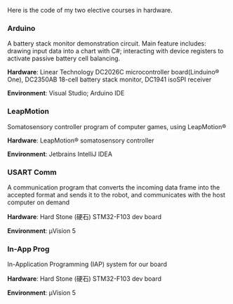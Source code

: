 Here is the code of my two elective courses in hardware.



### Arduino

A battery stack monitor demonstration circuit. Main feature includes: drawing input data into a chart with C#; interacting with device registers to activate passive battery cell balancing.

**Hardware**: Linear Technology DC2026C microcontroller board(Linduino® One), DC2350AB 18-cell battery stack monitor, DC1941 isoSPI receiver

**Environment**: Visual Studio; Arduino IDE



### LeapMotion

Somatosensory controller program of computer games, using LeapMotion®

**Hardware**: LeapMotion® somatosensory controller

**Environment**: Jetbrains IntelliJ IDEA



### USART Comm

A communication program that converts the incoming data frame into the accepted format and sends it to the robot, and communicates with the host computer on demand

**Hardware**: Hard Stone (硬石) STM32-F103 dev board

**Environment**: μVision 5



### In-App Prog

In-Application Programming (IAP) system for our board

**Hardware**: Hard Stone (硬石) STM32-F103 dev board

**Environment**: μVision 5
